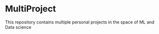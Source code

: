 # MultiProject
This repository contains multiple personal projects in the space of ML and Data science 
